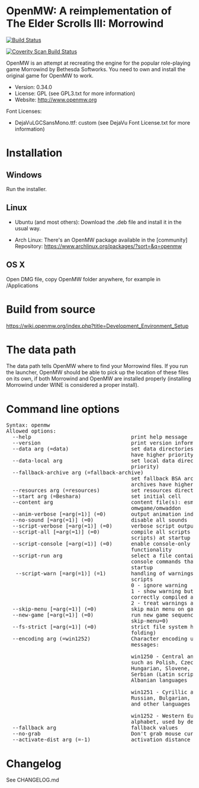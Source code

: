 OpenMW: A reimplementation of The Elder Scrolls III: Morrowind
==============================================================

[![Build Status](https://travis-ci.org/OpenMW/openmw.svg?branch=coverity_scan)](https://travis-ci.org/OpenMW/openmw)

[![Coverity Scan Build Status](https://scan.coverity.com/projects/3740/badge.svg)](https://scan.coverity.com/projects/3740)

OpenMW is an attempt at recreating the engine for the popular role-playing game
Morrowind by Bethesda Softworks. You need to own and install the original game for OpenMW to work.

* Version: 0.34.0
* License: GPL (see GPL3.txt for more information)
* Website: http://www.openmw.org

Font Licenses:
* DejaVuLGCSansMono.ttf: custom (see DejaVu Font License.txt for more information)

Installation
============

Windows
-------
Run the installer.

Linux
-----
* Ubuntu (and most others): Download the .deb file and install it in the usual way.

* Arch Linux: There's an OpenMW package available in the [community] Repository: https://www.archlinux.org/packages/?sort=&q=openmw

OS X
----
Open DMG file, copy OpenMW folder anywhere, for example in /Applications

Build from source
=================

https://wiki.openmw.org/index.php?title=Development_Environment_Setup

The data path
=============

The data path tells OpenMW where to find your Morrowind files. If you run the launcher, OpenMW should be able to pick up the location of these files on its own, if both Morrowind and OpenMW are installed properly (installing Morrowind under WINE is considered a proper install).

Command line options
====================

<pre>
Syntax: openmw <options>
Allowed options:
  --help                                print help message
  --version                             print version information and quit
  --data arg (=data)                    set data directories (later directories
                                        have higher priority)
  --data-local arg                      set local data directory (highest
                                        priority)
  --fallback-archive arg (=fallback-archive)
                                        set fallback BSA archives (later
                                        archives have higher priority)
  --resources arg (=resources)          set resources directory
  --start arg (=Beshara)                set initial cell
  --content arg                         content file(s): esm/esp, or
                                        omwgame/omwaddon
  --anim-verbose [=arg(=1)] (=0)        output animation indices files
  --no-sound [=arg(=1)] (=0)            disable all sounds
  --script-verbose [=arg(=1)] (=0)      verbose script output
  --script-all [=arg(=1)] (=0)          compile all scripts (excluding dialogue
                                        scripts) at startup
  --script-console [=arg(=1)] (=0)      enable console-only script
                                        functionality
  --script-run arg                      select a file containing a list of
                                        console commands that is executed on
                                        startup
   --script-warn [=arg(=1)] (=1)        handling of warnings when compiling
                                        scripts
                                        0 - ignore warning
                                        1 - show warning but consider script as
                                        correctly compiled anyway
                                        2 - treat warnings as errors
  --skip-menu [=arg(=1)] (=0)           skip main menu on game startup
  --new-game [=arg(=1)] (=0)            run new game sequence (ignored if
                                        skip-menu=0)
  --fs-strict [=arg(=1)] (=0)           strict file system handling (no case
                                        folding)
  --encoding arg (=win1252)             Character encoding used in OpenMW game
                                        messages:

                                        win1250 - Central and Eastern European
                                        such as Polish, Czech, Slovak,
                                        Hungarian, Slovene, Bosnian, Croatian,
                                        Serbian (Latin script), Romanian and
                                        Albanian languages

                                        win1251 - Cyrillic alphabet such as
                                        Russian, Bulgarian, Serbian Cyrillic
                                        and other languages

                                        win1252 - Western European (Latin)
                                        alphabet, used by default
  --fallback arg                        fallback values
  --no-grab                             Don't grab mouse cursor
  --activate-dist arg (=-1)             activation distance override
</pre>

Changelog
=========

See CHANGELOG.md
